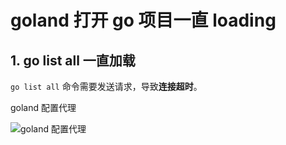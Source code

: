 # goland 打开 go 项目一直 loading


## 1. go list all 一直加载

`go list all` 命令需要发送请求，导致**连接超时**。

goland 配置代理

![goland 配置代理](/ooooo-notes/images/goland-open-project-loading.png)
